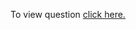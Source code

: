 To view question <a href="https://practice.geeksforgeeks.org/problems/job-sequencing-problem-1587115620/1#" target="_blank">click here.</a>